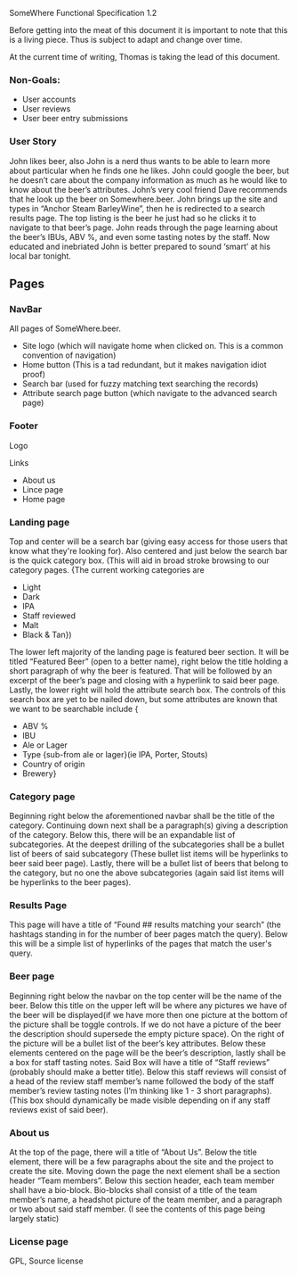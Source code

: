 SomeWhere Functional Specification 1.2

Before getting into the meat of this document it is important to note that this is a living piece. Thus is subject to adapt and change over time.

At the current time of writing, Thomas is taking the lead of this document.

### Non-Goals:

- User accounts  
- User reviews 
- User beer entry submissions 

### User Story

John likes beer, also John is a nerd thus wants to be able to learn more about particular when he finds one he likes. John could google the beer, but he doesn’t care about the company information as much as he would like to know about the beer’s attributes. John’s very cool friend Dave recommends that he look up the beer on Somewhere.beer. John brings up the site and types in “Anchor Steam BarleyWine”, then he is redirected to a search results page. The top listing is the beer he just had so he clicks it to navigate to that beer’s page. John reads through the page learning about the beer’s IBUs, ABV %, and even some tasting notes by the staff. Now educated and inebriated John is better prepared to sound ‘smart’ at his local bar tonight.

## Pages

### NavBar

All pages of SomeWhere.beer.

- Site logo (which will navigate home when clicked on. This is a common convention of navigation) 
- Home button (This is a tad redundant, but it makes navigation idiot proof) 
- Search bar (used for fuzzy matching text searching the records) 
- Attribute search page button (which navigate to the advanced search page) 

### Footer

Logo

Links 

- About us  
- Lince page 
- Home page 

### Landing page 

Top and center will be a search bar (giving easy access for those users that know what they're looking for). Also centered and just below the search bar is the quick category box. (This will aid in broad stroke browsing to our category pages. {The current working categories are

- Light 
- Dark 
- IPA 
- Staff reviewed 
- Malt 
- Black & Tan}) 

The lower left majority of the landing page is featured beer section. It will be titled “Featured Beer” (open to a better name), right below the title holding a short paragraph of why the beer is featured. That will be followed by an excerpt of the beer’s page and closing with a hyperlink to said beer page. Lastly, the lower right will hold the attribute search box. The controls of this search box are yet to be nailed down, but some attributes are known that we want to be searchable include {

- ABV % 
- IBU 
- Ale or Lager 
- Type {sub-from ale or lager}(ie IPA, Porter, Stouts) 
- Country of origin 
- Brewery} 

### Category page

Beginning right below the aforementioned navbar shall be the title of the category. Continuing down next shall be a paragraph(s) giving a description of the category. Below this, there will be an expandable list of subcategories. At the deepest drilling of the subcategories shall be a bullet list of beers of said subcategory (These bullet list items will be hyperlinks to beer said beer page). Lastly, there will be a bullet list of beers that belong to the category, but no one the above subcategories (again said list items will be hyperlinks to the beer pages).

### Results Page

This page will have a title of “Found ## results matching your search” (the hashtags standing in for the number of beer pages match the query). Below this will be a simple list of hyperlinks of the pages that match the user's query.

### Beer page 

Beginning right below the navbar on the top center will be the name of the beer. Below this title on the upper left will be where any pictures we have of the beer will be displayed(if we have more then one picture at the bottom of the picture shall be toggle controls. If we do not have a picture of the beer the description should supersede the empty picture space). On the right of the picture will be a bullet list of the beer’s key attributes. Below these elements centered on the page will be the beer’s description, lastly shall be a box for staff tasting notes. Said Box will have a title of “Staff reviews” (probably should make a better title). Below this staff reviews will consist of a head of the review staff member’s name followed the body of the staff member’s review tasting notes (I’m thinking like 1 - 3 short paragraphs). (This box should dynamically be made visible depending on if any staff reviews exist of said beer).

### About us

At the top of the page, there will a title of “About Us”. Below the title element, there will be a few paragraphs about the site and the project to create the site. Moving down the page the next element shall be a section header “Team members”. Below this section header, each team member shall have a bio-block. Bio-blocks shall consist of a title of the team member’s name, a headshot picture of the team member, and a paragraph or two about said staff member. (I see the contents of this page being largely static)

### License page

GPL, Source license
